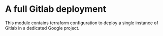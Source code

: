 # A full Gitlab deployment

This module contains terraform configuration to deploy a single instance of
Gitlab in a dedicated Google project.
